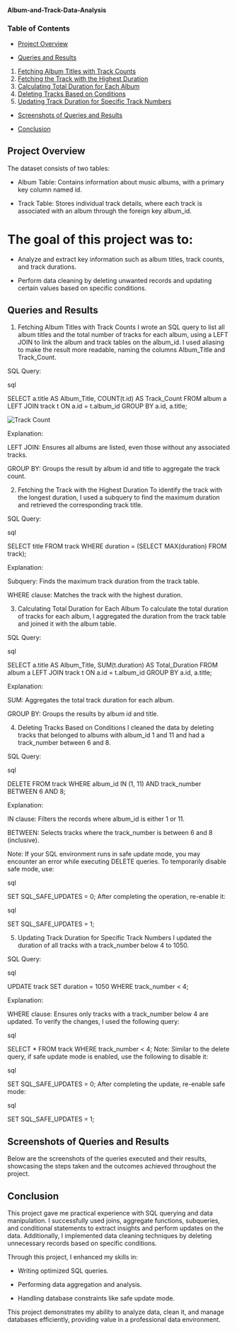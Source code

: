 #### Album-and-Track-Data-Analysis




### Table of Contents

- [Project Overview](project-overview)

- [Queries and Results](queries-and-results)

1. [Fetching Album Titles with Track Counts](fetching-album-titles-with-track-counts)
2. [Fetching the Track with the Highest Duration](fetching-the-track-with-the-highest-duration)
3. [Calculating Total Duration for Each Album](calculating-total-duration-for-each-album)
4. [Deleting Tracks Based on Conditions](deleting-tracks-based-0n-conditions)
5. [Updating Track Duration for Specific Track Numbers](updating-track-duration-for-specific-track-numbers)

- [Screenshots of Queries and Results](screenshots-of-queries-and-results)
  
- [Conclusion](conclusion)


## Project Overview

The dataset consists of two tables:

- Album Table: Contains information about music albums, with a primary key column named id.

- Track Table: Stores individual track details, where each track is associated with an album through the foreign key album_id.

# The goal of this project was to:

- Analyze and extract key information such as album titles, track counts, and track durations.

- Perform data cleaning by deleting unwanted records and updating certain values based on specific conditions.

## Queries and Results

1. Fetching Album Titles with Track Counts
I wrote an SQL query to list all album titles and the total number of tracks for each album, using a LEFT JOIN to link the album and track tables on the album_id. I used aliasing to make the result more readable, naming the columns Album_Title and Track_Count.

SQL Query:

sql

SELECT a.title AS Album_Title, COUNT(t.id) AS Track_Count 
FROM album a 
LEFT JOIN track t ON a.id = t.album_id 
GROUP BY a.id, a.title;




![Track Count](https://github.com/user-attachments/assets/6c60df24-ed7c-4667-b1a9-dd739a648a6b)




Explanation:

LEFT JOIN: Ensures all albums are listed, even those without any associated tracks.

GROUP BY: Groups the result by album id and title to aggregate the track count.

2. Fetching the Track with the Highest Duration
To identify the track with the longest duration, I used a subquery to find the maximum duration and retrieved the corresponding track title.

SQL Query:

sql

SELECT title 
FROM track 
WHERE duration = (SELECT MAX(duration) FROM track);




Explanation:

Subquery: Finds the maximum track duration from the track table.

WHERE clause: Matches the track with the highest duration.

3. Calculating Total Duration for Each Album
To calculate the total duration of tracks for each album, I aggregated the duration from the track table and joined it with the album table.

SQL Query:

sql

SELECT a.title AS Album_Title, SUM(t.duration) AS Total_Duration 
FROM album a 
LEFT JOIN track t ON a.id = t.album_id 
GROUP BY a.id, a.title;




Explanation:

SUM: Aggregates the total track duration for each album.

GROUP BY: Groups the results by album id and title.

4. Deleting Tracks Based on Conditions
I cleaned the data by deleting tracks that belonged to albums with album_id 1 and 11 and had a track_number between 6 and 8.

SQL Query:

sql

DELETE FROM track 
WHERE album_id IN (1, 11) AND track_number BETWEEN 6 AND 8;





Explanation:

IN clause: Filters the records where album_id is either 1 or 11.

BETWEEN: Selects tracks where the track_number is between 6 and 8 (inclusive).

Note:
If your SQL environment runs in safe update mode, you may encounter an error while executing DELETE queries. To temporarily disable safe mode, use:

sql

SET SQL_SAFE_UPDATES = 0;
After completing the operation, re-enable it:

sql

SET SQL_SAFE_UPDATES = 1;

5. Updating Track Duration for Specific Track Numbers
I updated the duration of all tracks with a track_number below 4 to 1050.

SQL Query:

sql

UPDATE track 
SET duration = 1050 
WHERE track_number < 4;




Explanation:

WHERE clause: Ensures only tracks with a track_number below 4 are updated.
To verify the changes, I used the following query:

sql

SELECT * FROM track WHERE track_number < 4;
Note:
Similar to the delete query, if safe update mode is enabled, use the following to disable it:

sql

SET SQL_SAFE_UPDATES = 0;
After completing the update, re-enable safe mode:

sql

SET SQL_SAFE_UPDATES = 1;

## Screenshots of Queries and Results

Below are the screenshots of the queries executed and their results, showcasing the steps taken and the outcomes achieved throughout the project.





## Conclusion
This project gave me practical experience with SQL querying and data manipulation. I successfully used joins, aggregate functions, subqueries, and conditional statements to extract insights and perform updates on the data. Additionally, I implemented data cleaning techniques by deleting unnecessary records based on specific conditions.

Through this project, I enhanced my skills in:

- Writing optimized SQL queries.

- Performing data aggregation and analysis.

- Handling database constraints like safe update mode.

This project demonstrates my ability to analyze data, clean it, and manage databases efficiently, providing value in a professional data environment.
